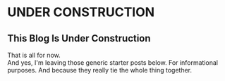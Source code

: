 UNDER CONSTRUCTION
=====
This Blog Is Under Construction
-----
That is all for now.  
And yes, I'm leaving those generic starter posts below.  For informational purposes. And because they really tie the whole thing together.
